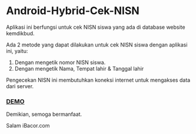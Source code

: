 # Android-Hybrid-Cek-NISN
Aplikasi ini berfungsi untuk cek NISN siswa yang ada di database website kemdikbud.
  
Ada 2 metode yang dapat dilakukan untuk cek NISN siswa dengan aplikasi ini, yaitu:
  1. Dengan mengetik nomor NISN siswa.
  2. Dengan mengetik Nama, Tempat lahir & Tanggal lahir
  
Pengecekan NISN ini membutuhkan koneksi internet untuk mengakses data dari server.

<a href="http://ibacor.com/cek-nisn/"><h3>DEMO</h3></a>
  
Demikian, semoga bermanfaat.
  
Salam iBacor.com
